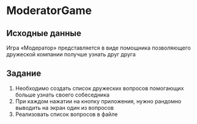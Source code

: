# ModeratorGame

## Исходные данные
Игра «Модератор» представляется в виде помощника позволяющего дружеской
компании получше узнать друг друга
## Задание
1. Необходимо создать список дружеских вопросов помогающих больше узнать
своего собеседника
2. При каждом нажатии на кнопку приложения, нужно рандомно выводить на
экран один из вопросов
3. Реализовать список вопросов в файле
